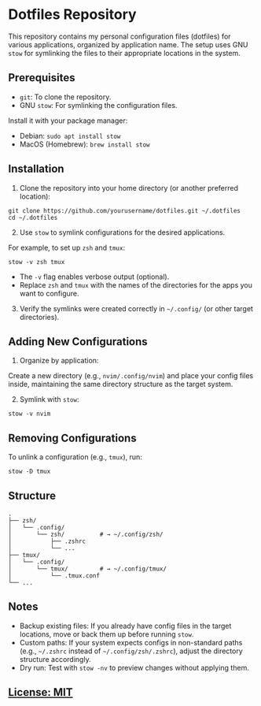 # Dotfiles Repository
This repository contains my personal configuration files (dotfiles) for various applications, organized by application name. The setup uses GNU `stow` for symlinking the files to their appropriate locations in the system.

## Prerequisites

- `git`: To clone the repository.
- GNU `stow`: For symlinking the configuration files.

Install it with your package manager:

  - Debian: `sudo apt install stow`
  - MacOS (Homebrew): `brew install stow`

## Installation

1. Clone the repository into your home directory (or another preferred location):

```shell
git clone https://github.com/yourusername/dotfiles.git ~/.dotfiles
cd ~/.dotfiles
```

2. Use `stow` to symlink configurations for the desired applications.

For example, to set up `zsh` and `tmux`:

```shell
stow -v zsh tmux
```

  - The `-v` flag enables verbose output (optional).
  - Replace `zsh` and `tmux` with the names of the directories for the apps you want to configure.

3. Verify the symlinks were created correctly in `~/.config/` (or other target directories).

## Adding New Configurations

1. Organize by application:

Create a new directory (e.g., `nvim/.config/nvim`) and place your config files inside, maintaining the same directory structure as the target system.

2. Symlink with `stow`:

```shell
stow -v nvim
```

## Removing Configurations

To unlink a configuration (e.g., `tmux`), run:

```shell
stow -D tmux
```

## Structure

```shell
.
├── zsh/
│   └── .config/
│       └── zsh/          # → ~/.config/zsh/
│           ├── .zshrc
│           └── ...
├── tmux/
│   └── .config/
│       └── tmux/         # → ~/.config/tmux/
│           └── .tmux.conf
└── ...
```

## Notes

- Backup existing files: If you already have config files in the target locations, move or back them up before running `stow`.
- Custom paths: If your system expects configs in non-standard paths (e.g., `~/.zshrc` instead of `~/.config/zsh/.zshrc`), adjust the directory structure accordingly.
- Dry run: Test with `stow -nv` to preview changes without applying them.

## [License: MIT](LICENSE)
